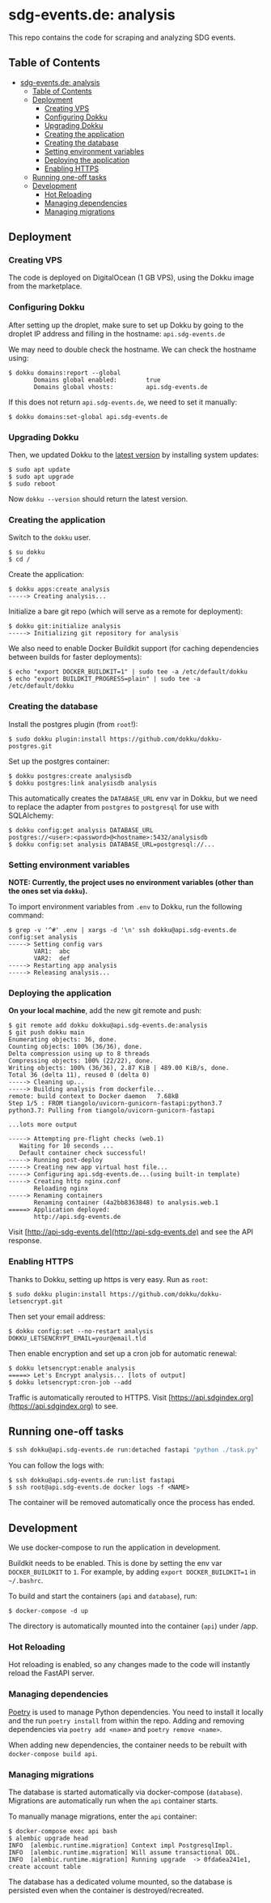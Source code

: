 # sdg-events.de: analysis

This repo contains the code for scraping and analyzing SDG events.

## Table of Contents

- [sdg-events.de: analysis](#sdg-eventsde-analysis)
  - [Table of Contents](#table-of-contents)
  - [Deployment](#deployment)
    - [Creating VPS](#creating-vps)
    - [Configuring Dokku](#configuring-dokku)
    - [Upgrading Dokku](#upgrading-dokku)
    - [Creating the application](#creating-the-application)
    - [Creating the database](#creating-the-database)
    - [Setting environment variables](#setting-environment-variables)
    - [Deploying the application](#deploying-the-application)
    - [Enabling HTTPS](#enabling-https)
  - [Running one-off tasks](#running-one-off-tasks)
  - [Development](#development)
    - [Hot Reloading](#hot-reloading)
    - [Managing dependencies](#managing-dependencies)
    - [Managing migrations](#managing-migrations)

## Deployment

### Creating VPS

The code is deployed on DigitalOcean (1 GB VPS), using the Dokku image from the
marketplace.

### Configuring Dokku

After setting up the droplet, make sure to set up Dokku by going to the droplet
IP address and filling in the hostname: `api.sdg-events.de`

We may need to double check the hostname. We can check the hostname using:

```
$ dokku domains:report --global
       Domains global enabled:        true
       Domains global vhosts:         api.sdg-events.de
```

If this does not return `api.sdg-events.de`, we need to set it manually:

```
$ dokku domains:set-global api.sdg-events.de
```

### Upgrading Dokku

Then, we updated Dokku to the
[latest version](https://github.com/dokku/dokku/releases) by installing system
updates:

```
$ sudo apt update
$ sudo apt upgrade
$ sudo reboot
```

Now `dokku --version` should return the latest version.

### Creating the application

Switch to the `dokku` user.

```
$ su dokku
$ cd /
```

Create the application:

```
$ dokku apps:create analysis
-----> Creating analysis...
```

Initialize a bare git repo (which will serve as a remote for deployment):

```
$ dokku git:initialize analysis
-----> Initializing git repository for analysis
```

We also need to enable Docker Buildkit support (for caching dependencies
between builds for faster deployments):

```
$ echo "export DOCKER_BUILDKIT=1" | sudo tee -a /etc/default/dokku
$ echo "export BUILDKIT_PROGRESS=plain" | sudo tee -a /etc/default/dokku
```

### Creating the database

Install the postgres plugin (from `root`!):

```
$ sudo dokku plugin:install https://github.com/dokku/dokku-postgres.git
```

Set up the postgres container:

```
$ dokku postgres:create analysisdb
$ dokku postgres:link analysisdb analysis
```

This automatically creates the `DATABASE_URL` env var in Dokku, but we need to
replace the adapter from `postgres` to `postgresql` for use with SQLAlchemy:

```
$ dokku config:get analysis DATABASE_URL
postgres://<user>:<password>@<hostname>:5432/analysisdb
$ dokku config:set analysis DATABASE_URL=postgresql://...
```

### Setting environment variables

**NOTE: Currently, the project uses no environment variables (other than the ones set via `dokku`).**

To import environment variables from `.env` to Dokku, run the following command:

```
$ grep -v '^#' .env | xargs -d '\n' ssh dokku@api.sdg-events.de config:set analysis
-----> Setting config vars
       VAR1:  abc
       VAR2:  def
-----> Restarting app analysis
-----> Releasing analysis...
```

### Deploying the application

**On your local machine**, add the new git remote and push:

```
$ git remote add dokku dokku@api.sdg-events.de:analysis
$ git push dokku main
Enumerating objects: 36, done.
Counting objects: 100% (36/36), done.
Delta compression using up to 8 threads
Compressing objects: 100% (22/22), done.
Writing objects: 100% (36/36), 2.87 KiB | 489.00 KiB/s, done.
Total 36 (delta 11), reused 0 (delta 0)
-----> Cleaning up...
-----> Building analysis from dockerfile...
remote: build context to Docker daemon   7.68kB
Step 1/5 : FROM tiangolo/uvicorn-gunicorn-fastapi:python3.7
python3.7: Pulling from tiangolo/uvicorn-gunicorn-fastapi

...lots more output

-----> Attempting pre-flight checks (web.1)
   Waiting for 10 seconds ...
   Default container check successful!
-----> Running post-deploy
-----> Creating new app virtual host file...
-----> Configuring api.sdg-events.de...(using built-in template)
-----> Creating http nginx.conf
       Reloading nginx
-----> Renaming containers
       Renaming container (4a2bb8363848) to analysis.web.1
=====> Application deployed:
       http://api.sdg-events.de
```

Visit [http://api-sdg-events.de](http://api-sdg-events.de) and see the API
response.

### Enabling HTTPS

Thanks to Dokku, setting up https is very easy. Run as `root`:

```
$ sudo dokku plugin:install https://github.com/dokku/dokku-letsencrypt.git
```

Then set your email address:

```
$ dokku config:set --no-restart analysis DOKKU_LETSENCRYPT_EMAIL=your@email.tld
```

Then enable encryption and set up a cron job for automatic renewal:

```
$ dokku letsencrypt:enable analysis
=====> Let's Encrypt analysis... [lots of output]
$ dokku letsencrypt:cron-job --add
```

Traffic is automatically rerouted to HTTPS.
Visit [https://api.sdgindex.org](https://api.sdgindex.org) to see.

## Running one-off tasks

```bash
$ ssh dokku@api.sdg-events.de run:detached fastapi "python ./task.py"
```

You can follow the logs with:

```
$ ssh dokku@api.sdg-events.de run:list fastapi
$ ssh root@api.sdg-events.de docker logs -f <NAME>
```

The container will be removed automatically once the process has ended.

## Development

We use docker-compose to run the application in development.

Buildkit needs to be enabled. This is done by setting the env var
`DOCKER_BUILDKIT` to `1`. For example, by adding `export DOCKER_BUILDKIT=1`
in `~/.bashrc`.

To build and start the containers (`api` and `database`), run:

```
$ docker-compose -d up
```

The directory is automatically mounted into the container (`api`) under /app.

### Hot Reloading

Hot reloading is enabled, so any changes made to the code will instantly
reload the FastAPI server.

### Managing dependencies

[Poetry](https://github.com/python-poetry/poetry) is used to manage Python
dependencies. You need to install it locally and the run `poetry install` from
within the repo. Adding and removing dependencies via `poetry add <name>` and
`poetry remove <name>`.

When adding new dependencies, the container needs to be rebuilt with
`docker-compose build api`.

### Managing migrations

The database is started automatically via docker-compose (`database`).
Migrations are automatically run when the `api` container starts.

To manually manage migrations, enter the `api` container:

```
$ docker-compose exec api bash
$ alembic upgrade head
INFO  [alembic.runtime.migration] Context impl PostgresqlImpl.
INFO  [alembic.runtime.migration] Will assume transactional DDL.
INFO  [alembic.runtime.migration] Running upgrade  -> 0fda6ea241e1, create account table
```

The database has a dedicated volume mounted, so the database is persisted even
when the container is destroyed/recreated.
